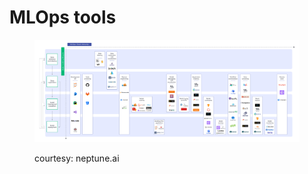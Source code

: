 # MLOps tools

<figure><img src="../../.gitbook/assets/image.png" alt=""><figcaption><p>courtesy: neptune.ai</p></figcaption></figure>

